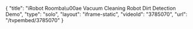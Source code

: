 {
    "title": "iRobot Roomba\u00ae Vacuum Cleaning Robot Dirt Detection Demo",
    "type": "solo",
    "layout": "iframe-static",
    "videoId": "3785070",
    "url": "\/tvpembed\/3785070"
}
